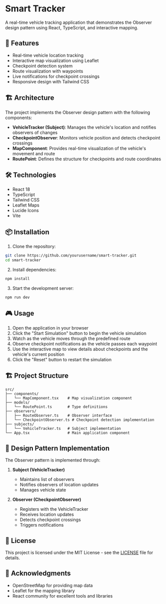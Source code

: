 # Smart Tracker

A real-time vehicle tracking application that demonstrates the Observer design pattern using React, TypeScript, and interactive mapping.

## 🚀 Features

- Real-time vehicle location tracking
- Interactive map visualization using Leaflet
- Checkpoint detection system
- Route visualization with waypoints
- Live notifications for checkpoint crossings
- Responsive design with Tailwind CSS

## 🏗️ Architecture

The project implements the Observer design pattern with the following components:

- **VehicleTracker (Subject)**: Manages the vehicle's location and notifies observers of changes
- **CheckpointObserver**: Monitors vehicle position and detects checkpoint crossings
- **MapComponent**: Provides real-time visualization of the vehicle's movement and route
- **RoutePoint**: Defines the structure for checkpoints and route coordinates

## 🛠️ Technologies

- React 18
- TypeScript
- Tailwind CSS
- Leaflet Maps
- Lucide Icons
- Vite

## 📦 Installation

1. Clone the repository:
```bash
git clone https://github.com/yourusername/smart-tracker.git
cd smart-tracker
```

2. Install dependencies:
```bash
npm install
```

3. Start the development server:
```bash
npm run dev
```

## 🎮 Usage

1. Open the application in your browser
2. Click the "Start Simulation" button to begin the vehicle simulation
3. Watch as the vehicle moves through the predefined route
4. Observe checkpoint notifications as the vehicle passes each waypoint
5. Use the interactive map to view details about checkpoints and the vehicle's current position
6. Click the "Reset" button to restart the simulation

## 🏗️ Project Structure

```
src/
├── components/
│   └── MapComponent.tsx    # Map visualization component
├── models/
│   └── RoutePoint.ts       # Type definitions
├── observers/
│   ├── RouteObserver.ts    # Observer interface
│   └── CheckpointObserver.ts # Checkpoint detection implementation
├── subjects/
│   └── VehicleTracker.ts   # Subject implementation
└── App.tsx                 # Main application component
```

## 🎯 Design Pattern Implementation

The Observer pattern is implemented through:

1. **Subject (VehicleTracker)**
   - Maintains list of observers
   - Notifies observers of location updates
   - Manages vehicle state

2. **Observer (CheckpointObserver)**
   - Registers with the VehicleTracker
   - Receives location updates
   - Detects checkpoint crossings
   - Triggers notifications

## 📝 License

This project is licensed under the MIT License - see the [LICENSE](LICENSE) file for details.

## 🙏 Acknowledgments

- OpenStreetMap for providing map data
- Leaflet for the mapping library
- React community for excellent tools and libraries
